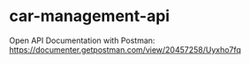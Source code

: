 # car-management-api

Open API Documentation with Postman:
https://documenter.getpostman.com/view/20457258/Uyxho7fq
